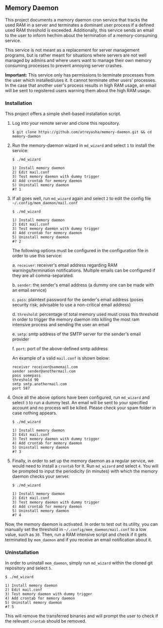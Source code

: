 ## Memory Daemon

This project documents a memory daemon cron service that tracks the used RAM in a server and terminates a dominant user process if a defined used RAM threshold is exceeded. Additionally, this service sends an email to the user to inform her/him about the termination of a memory-consuming service.

This service is not meant as a replacement for server management programs, but is rather meant for situations where servers are not well managed by admins and where users want to manage their own memory consuming processes to prevent annoying server crashes.

**Important:** This service only has permissions to terminate processes from the user which installed/uses it. It cannot terminate other users' processes. In the case that another user's process results in high RAM usage, an email will be sent to registered users warning them about the high RAM usage.

### Installation

This project offers a simple shell-based installation script.

1. Log into your remote server and clone this repository.

    ```shell
    $ git clone https://github.com/atreyasha/memory-daemon.git && cd memory-daemon
    ```
    
2. Run the memory-daemon wizard in `md_wizard` and select `1` to install the service:

    ```
    $ ./md_wizard

    1) Install memory daemon
    2) Edit mail.conf
    3) Test memory daemon with dummy trigger
    4) Add crontab for memory daemon
    5) Uninstall memory daemon
    #? 1
    ```

3. If all goes well, run `md_wizard` again and select `2` to edit the config file `~/.config/mem_daemon/mail.conf`

    ```
    $ ./md_wizard

    1) Install memory daemon
    2) Edit mail.conf
    3) Test memory daemon with dummy trigger
    4) Add crontab for memory daemon
    5) Uninstall memory daemon
    #? 2
    ```

    The following options must be configured in the configuration file in order to use this service:

    a. `receiver`: receiver's email address regarding RAM warnings/termination notifications. Multiple emails can be configured if they are all comma-separated.

    b. `sender`: the sender's email address (a dummy one can be made with an email service)

    c. `pass`: plaintext password for the sender's email address (poses security risk; advisable to use a non-critical email address)

    d. `threshold`: percentage of total memory used must cross this threshold in order to trigger the memory daemon into killing the most ram intensive process and sending the user an email

    e. `smtp`: smtp address of the SMTP server for the sender's email provider

    f. `port`: port of the above-defined smtp address

    An example of a valid `mail.conf` is shown below:

    ```
    receiver receiver@somemail.com
    sender sender@anothermail.com
    pass somepass
    threshold 90
    smtp smtp.anothermail.com
    port 587
    ```

4. Once all the above options have been configured, run `md_wizard` and select `3` to run a dummy test. An email will be sent to your specified account and no process will be killed. Please check your spam folder in case nothing appears.

    ```
    $ ./md_wizard

    1) Install memory daemon
    2) Edit mail.conf
    3) Test memory daemon with dummy trigger
    4) Add crontab for memory daemon
    5) Uninstall memory daemon
    #? 3
    ```
    
5. Finally, in order to set up the memory daemon as a regular service, we would need to install a `crontab` for it. Run `md_wizard` and select `4`. You will be prompted to input the periodicity (in minutes) with which the memory daemon checks your server. 

    ```
    $ ./md_wizard

    1) Install memory daemon
    2) Edit mail.conf
    3) Test memory daemon with dummy trigger
    4) Add crontab for memory daemon
    5) Uninstall memory daemon
    #? 4
    ```

Now, the memory daemon is activated. In order to test out its utility, you can manually set the threshold in `~/.config/mem_daemon/mail.conf` to a low value, such as `30`. Then, run a RAM intensive script and check if it gets terminated by `mem_daemon` and if you receive an email notification about it.

### Uninstallation

In order to uninstall `mem_daemon`, simply run `md_wizard` within the cloned git repository and select `5`.

```
$ ./md_wizard

1) Install memory daemon
2) Edit mail.conf
3) Test memory daemon with dummy trigger
4) Add crontab for memory daemon
5) Uninstall memory daemon
#? 5
```

This will remove the transferred binaries and will prompt the user to check if the relevant `crontab` should be removed.
